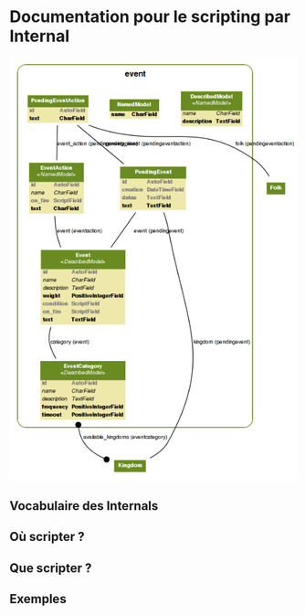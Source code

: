 Documentation pour le scripting par Internal
=======================
![Internal models](https://github.com/Neamar/kingdoms/blob/master/event/models.png?raw=true)

Vocabulaire des Internals
------------------------

Où scripter ?
-------------


Que scripter ?
---------------


Exemples
-------------
